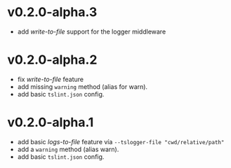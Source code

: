# v0.2.0-alpha.3

+ add *write-to-file* support for the logger middleware

# v0.2.0-alpha.2

+ fix *write-to-file* feature
+ add missing `warning` method (alias for warn).
+ add basic `tslint.json` config.

# v0.2.0-alpha.1

+ add basic *logs-to-file* feature vía `--tslogger-file "cwd/relative/path"`
+ add a `warning` method (alias warn).
+ add basic `tslint.json` config.

